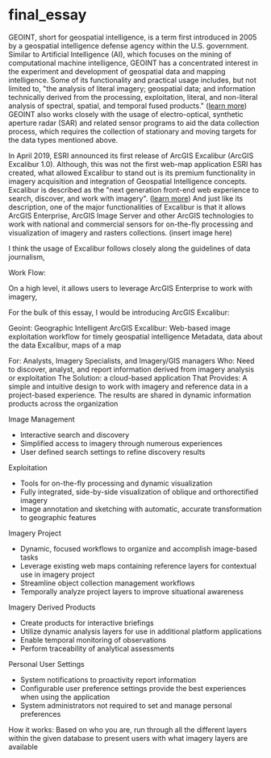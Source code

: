 # final_essay
GEOINT, short for geospatial intelligence, is a term first introduced in 2005 by a geospatial intelligence defense agency within the U.S. government. Similar to Artificial Intelligence (AI), which focuses on the mining of computational machine intelligence, GEOINT has a concentrated interest in the experiment and development of geospatial data and mapping intelligence. Some of its functionality and practical usage includes, but not limited to, "the analysis of literal imagery; geospatial data; and information technically derived from the processing, exploitation, literal, and non-literal analysis of spectral, spatial, and temporal fused products." ([learn more](https://www.omnisci.com/technical-glossary/geoint)) GEOINT also works closely with the usage of electro-optical, synthetic aperture radar (SAR) and related sensor programs to aid the data collection process, which requires the collection of stationary and moving targets for the data types mentioned above.

In April 2019, ESRI announced its first release of ArcGIS Excalibur (ArcGIS Excalibur 1.0).  Although, this was not the first web-map application ESRI has created, what allowed Excalibur to stand out is its premium functionality in imagery acquisition and integration of Geospatial Intelligence concepts. Excalibur is described as the "next generation front-end web experience to search, discover, and work with imagery". ([learn more](https://www.esri.com/arcgis-blog/products/excalibur/imagery/visit-the-arcgis-excalibur-team-at-the-geoint-symposium-2019/)) And just like its description, one of the major functionalities of Excalibur is that it allows ArcGIS Enterprise, ArcGIS Image Server and other ArcGIS technologies to work with national and commercial sensors for on-the-fly processing and visualization of imagery and rasters collections.
(insert image here)



I think the usage of Excalibur follows closely along the guidelines of data journalism,


Work Flow:



On a high level, it allows users to leverage ArcGIS Enterprise to work with imagery,

For the bulk of this essay, I would be introducing
ArcGIS Excalibur:






Geoint: Geographic Intelligent
ArcGIS Excalibur: Web-based image exploitation workflow for timely geospatial intelligence
Metadata, data about the data
Excalibur, maps of a map

For: Analysts, Imagery Specialists, and Imagery/GIS managers
Who: Need to discover, analyst, and report information derived from imagery analysis or exploitation
The Solution: a cloud-based application
That Provides: A simple and intuitive design to work with imagery and reference data in a project-based experience. The results are shared in dynamic information products across the organization

Image Management
- Interactive search and discovery
- Simplified access to imagery through numerous experiences
- User defined search settings to refine discovery results

Exploitation
- Tools for on-the-fly processing and dynamic visualization
- Fully integrated, side-by-side visualization of oblique and orthorectified imagery
- Image annotation and sketching with automatic, accurate transformation to geographic features

Imagery Project
- Dynamic, focused workflows to organize and accomplish image-based tasks
- Leverage existing web maps containing reference layers for contextual use in imagery project
- Streamline object collection management workflows
- Temporally analyze project layers to improve situational awareness

Imagery Derived Products
- Create products for interactive briefings
- Utilize dynamic analysis layers for use in additional platform applications
- Enable temporal monitoring of observations
- Perform traceability of analytical assessments

Personal User Settings
- System notifications to proactivity report information
- Configurable user preference settings provide the best experiences when using the application
- System administrators not required to set and manage personal preferences

How it works:
Based on who you are, run through all the different layers within the given database to present users with what imagery layers are available
